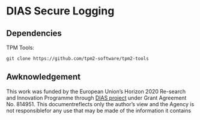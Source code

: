 # DIAS Secure Logging

## Dependencies

TPM Tools:
```
git clone https://github.com/tpm2-software/tpm2-tools
```


## Awknowledgement 

This work was funded by the European Union’s Horizon 2020 Re-search and Innovation Programme through [DIAS project](https://dias-project.com/) under Grant Agreement No. 814951. This documentreflects only the author’s view and the Agency is not responsiblefor any use that may be made of the information it contains
